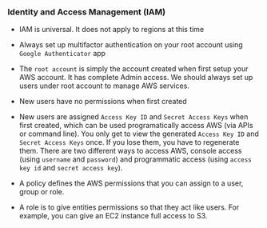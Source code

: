 ### Identity and Access Management (IAM)

- IAM is universal. It does not apply to regions at this time

- Always set up multifactor authentication on your root account using `Google Authenticator` app

- The `root account` is simply the account created when first setup your AWS account. It has complete Admin access. We should always set up users under root account to manage AWS services.

- New users have no permissions when first created

- New users are assigned `Access Key ID` and `Secret Access Keys` when first created, which can be used programatically access AWS (via APIs or command line). You only get to view the generated `Access Key ID` and `Secret Access Keys` once. If you lose them, you have to regenerate them. There are two different ways to access AWS, console access (using `username` and `password`) and programmatic access (using `access key id` and `secret access key`).

- A policy defines the AWS permissions that you can assign to a user, group or role. 

- A role is to give entities permissions so that they act like users. For example, you can give an EC2 instance full access to S3.
